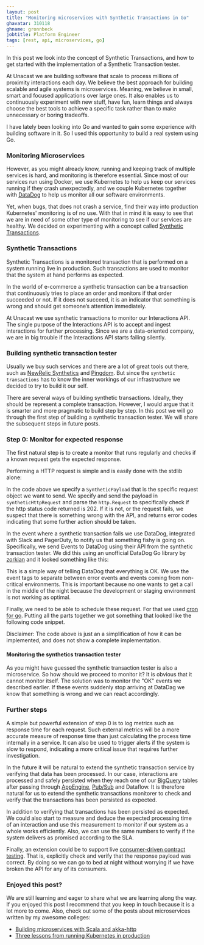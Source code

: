 ```yaml
---
layout: post
title: "Monitoring microservices with Synthetic Transactions in Go"
ghavatar: 310118
ghname: gronnbeck
jobtitle: Platform Engineer
tags: [rest, api, microservices, go]
---
```


<div class="message">

In this post we look into the concept of Synthetic Transactions, and how to
get started with the implementation of a Synthetic Transaction tester.

</div>


At Unacast we are building software that scale to process millions of
proximity interactions each day. We believe the best approach for building
scalable and agile systems is microservices. Meaning, we believe in small,
smart and focused applications over large ones. It also
enables us to continuously experiment with new stuff, have fun,
learn things and always choose the best tools to achieve a specific task
rather than to make unnecessary or boring tradeoffs.

I have lately been looking into Go and wanted to gain some experience
with building software in it. So I used this opportunity to build a real
system using Go. 

### Monitoring Microservices

However, as you might already know, running and keeping track of multiple
services is hard, and monitoring is therefore essential. Since most of our
services run using Docker, we use Kubernetes to help us keep our services
running if they crash unexpectedly, and we couple
Kubernetes together with [DataDog](datadoghq) to help
us monitor all our software environments.

Yet, when bugs, that does not crash a service, find their way into production
Kubernetes' monitoring is of no use. With that in mind it is easy to see that
we are in need of some other type of monitoring to see if our services are
healthy. We decided on experimenting with a concept called
[Synthetic Transactions](synthetic-transactions).

### Synthetic Transactions

Synthetic Transactions is a monitored transaction that is performed on a
system running live in production. Such transactions are used to monitor
that the system at hand performs as expected.

In the world of e-commerce a synthetic transaction can be a transaction that
continuously tries to place an order and monitors if that order succeeded or not.
If it does not succeed, it is an indicator that something is wrong and should get
someone’s attention immediately.

At Unacast we use synthetic transactions to monitor our Interactions API.
The single purpose of the Interactions API is to accept and ingest interactions
for further processing. Since we are a data-oriented company, we are in big
trouble if the Interactions API starts failing silently.

### Building synthetic transaction tester

Usually we buy such services and there are a lot of great tools out there,
such as [NewRelic Synthetics](nr-synthetics) and [Pingdom](pingdom).
But since the ``synthetic transactions`` has to know the inner workings
of our infrastructure we decided to try to build it our self.

There are several ways of building synthetic transactions. Ideally, they
should be represent a complete transaction. However, I would argue that it
is smarter and more pragmatic to build step by step. In this post we will
go through the first step of building a synthetic transaction tester.
We will share the subsequent steps in future posts.

### Step 0: Monitor for expected response

The first natural step is to create a monitor that runs regularly and checks if
a known request gets the expected response.

Performing a HTTP request is simple and is easily done with the
stdlib alone:

<script src="https://gist.github.com/gronnbeck/452cb79403bf4b4862e4.js"></script>

In the code above we specify a ``SyntheticPayload`` that is the specific request
object we want to send. We specify and send the payload in ``syntheticHttpRequest``
and parse the ``http.Request`` to specifically
check if the http status code returned is 202. If it is not, or the request fails,
we suspect that there is something wrong with the API, and returns error codes
indicating that some further action should be taken.

In the event where a synthetic transaction fails we use DataDog,
integrated with Slack and PagerDuty, to notify us that something fishy is going on.
Specifically, we send Events to DataDog using their API from the synthetic
transaction tester. We did this using an unofficial DataDog Go library by
[zorkian](zorkian) and it looked something like this:

<script src="https://gist.github.com/gronnbeck/236e8f68d2b0d13ad3ce.js"></script>

This is a simple way of telling DataDog that everything is OK. We use the event
tags to separate between error events and events coming from non-critical
environments. This is important because no one wants to get a call in the
middle of the night because the development or staging environment is
not working as optimal.

Finally, we need to be able to schedule these request. For that we used
[cron for go](go-cron). Putting all the parts together we got something
that looked like the following code snippet.

<script src="https://gist.github.com/gronnbeck/601f353875f89334b52a.js"></script>

Disclaimer: The code above is just an  a simplification of how it can be implemented, and does not show a complete implementation.

#### Monitoring the synthetics transaction tester

As you might have guessed the synthetic transaction tester is also a microservice.
So how should we proceed to monitor it? It is obvious that it cannot monitor itself.
The solution was to monitor the "OK" events we described earlier.
If these events suddenly stop arriving at DataDag we know that something
is wrong and we can react accordingly.

### Further steps

A simple but powerful extension of step 0 is to log metrics such as response time
for each request. Such external metrics will be a more accurate measure
of response time than just calculating the process time internally in a service.
It can also be used to trigger alerts if the system is slow to respond,
indicating a more critical issue that requires further investigation.

In the future it will be natural to extend the synthetic transaction service by verifying
that data has been processed. In our case, interactions are processed and safely
persisted when they reach one of our [BigQuery](gle-bigquery) tables after passing
through [AppEngine](gle-appengine), [Pub/Sub](gle-pubsub) and Dataflow.
It is therefore natural for us to extend the synthetic transactions monitorer
to check and verify that the transactions has been persisted as expected.

In addition to verifying that transactions has been persisted as expected.
We could also start to measure and deduce the expected processing time
of an interaction and use this measurement to monitor if our system as a whole
works efficiently. Also, we can use the same numbers to verify if the system
delivers as promised according to the SLA.

Finally, an extension  could be to support live
[consumer-driven contract testing](cdc-testing). That is, explicitly check and verify that
the response payload was correct. By doing so we can go to bed at night without
worrying if we have broken the API for any of its consumers.  

### Enjoyed this post?

We are still learning and eager to share what we are learning along the way.
If you enjoyed this post I recommend that you keep in touch because it is a
lot more to come. Also, check out some of the posts about microservices
 written by my awesome colleges:

* [Building microservices with Scala and akka-http](http://labs.unacast.com/2016/03/03/building-microservices-with-akka-http/)
* [Three lessons from running Kubernetes in production](unacast-k8s-lessons)

[synthetic-transactions]:http://martinfowler.com/articles/microservice-testing/
[datadoghq]:https://www.datadoghq.com/
[nr-synthetics]:http://newrelic.com/synthetics
[pingdom]:https://www.pingdom.com/
[unacast-k8s-lessons]:http://labs.unacast.com/2016/01/27/three-lessons-from-running-k8s-in-production/
[zorkian]:https://github.com/zorkian/go-datadog-api
[go-cron]:https://godoc.org/github.com/robfig/cron
[gle-appengine]:https://cloud.google.com/appengine/
[gle-pubsub]:https://cloud.google.com/pubsub/
[gle-bigquery]:https://cloud.google.com/bigquery/
[gle-dataflow]:https://cloud.google.com/dataflow/
[cdc-testing]:https://www.thoughtworks.com/radar/techniques/consumer-driven-contract-testing
